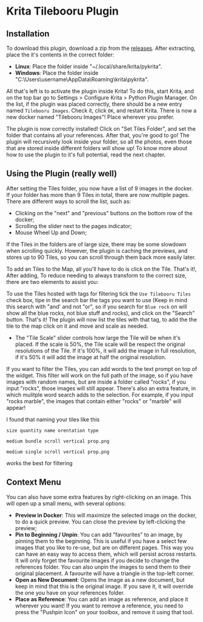 # Krita Tilebooru Plugin

## Installation

To download this plugin, download a zip from the [releases](https://github.com/webbster64/Krita-Tilebooru-Parallax-mapping-Plugin/releases). After extracting, place the it's contents in the correct folder:

- **Linux**: Place the folder inside "~/.local/share/krita/pykrita". 
- **Windows**: Place the folder inside "C:\Users\username\AppData\Roaming\krita\pykrita".

All that's left is to activate the plugin inside Krita! To do this, start Krita, and on the top bar go to Settings > Configure Krita > Python Plugin Manager. On the list, if the plugin was placed correctly, there should be a new entry named `Tilebooru Images`. Check it, click `OK`, and restart Krita. There is now a new docker named "Tilebooru Images"! Place wherever you prefer. 

The plugin is now correctly installed! Click on "Set Tiles Folder", and set the folder that contains all your references. After that, you're good to go! The plugin will recursively look inside your folder, so all the photos, even those that are stored inside different folders will show up! To know more about how to use the plugin to it's full potential, read the next chapter.

## Using the Plugin (really well)

After setting the Tiles folder, you now have a list of 9 images in the docker. If your folder has more than 9 Tiles in total, there are now multiple pages. There are different ways to scroll the list, such as:
- Clicking on the "next" and "previous" buttons on the bottom row of the docker;
- Scrolling the slider next to the pages indicator;
- Mouse Wheel Up and Down;

If the Tiles in the folders are of large size, there may be some slowdown when scrolling quickly. However, the plugin is caching the previews, and stores up to 90 Tiles, so you can scroll through them back more easily later. 

To add an Tiles to the Map, all you'll have to do is click on the Tile. That's it!, After adding, To reduce needing to always transform to the correct size, there are two elements to assist you:

To use the Tiles hosted with tags for filtering tick the `Use Tilebooru Tiles` check box, tipe in the search bar the tags you want to use (Keep in mind this search with "and' and not "or", so if you search for `Blue rock` on will show all the blue rocks, not blue stuff and rocks), and click on the "Search" button. That's it! The plugin will now list the tiles with that tag, to add the the tile to the map click on it and move and scale as needed.

- The "Tile Scale" slider controls how large the Tile will be when it's placed. If the scale is 50%, the Tile scale will be respect the original resolutions of the Tile. If it's 100%, it will add the image in full resolution, if it's 50% it will add the image at half the original resolution. 

If you want to filter the Tiles, you can add words to the text prompt on top of the widget. This filter will work on the full path of the image, so if you have images with random names, but are inside a folder called "rocks", if you input "rocks", those images will still appear. There's also an extra feature, in which mulitple word search adds to the selection. For example, if you input "rocks marble", the images that contain either "rocks" or "marble" will appear!

I found that naming your tiles like this 

`size quantity name orentation type`

`medium bundle scroll vertical prop.png`

`medium single scroll vertical prop.png`

works the best for filtering 

## Context Menu

You can also have some extra features by right-clicking on an image. This will open up a small menu, with several options: 
- **Preview in Docker**: This will maximize the selected image on the docker, to do a quick preview. You can close the preview by left-clicking the preview;
- **Pin to Beginning / Unpin**: You can add "favourites" to an image, by pinning them to the beginning. This is useful if you have a select few images that you like to re-use, but are on different pages. This way you can have an easy way to access them, which will persist across restarts. It will only forget the favourite images if you decide to change the references folder. You can also unpin the images to send them to their original placement. A favourite will have a triangle in the top-left corner.
- **Open as New Document**: Opens the image as a new document, but keep in mind that this is the original image. If you save it, it will override the one you have on your references folder. 
- **Place as Reference**: You can add an image as reference, and place it wherever you want! If you want to remove a reference, you need to press the "Pushpin Icon" on your toolbox, and remove it using that tool.